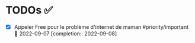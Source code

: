 # TODOs ✅

- [x] Appeler Free pour le problème d'internet de maman #priority/important 📅 2022-09-07 [completion:: 2022-09-08]